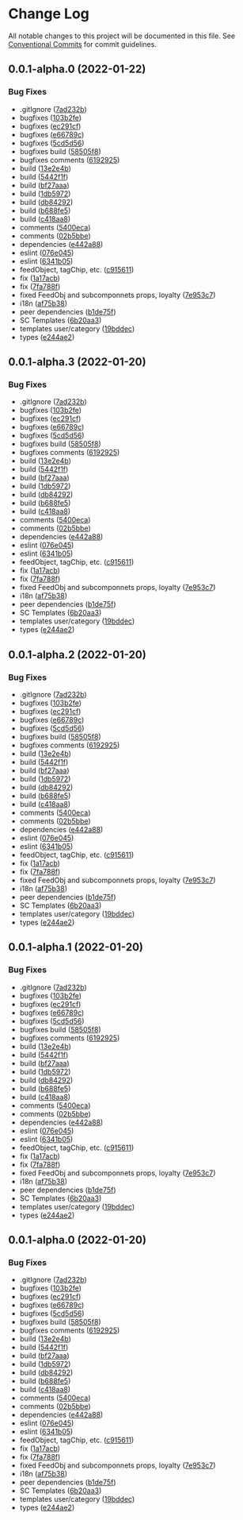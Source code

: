 # Change Log

All notable changes to this project will be documented in this file.
See [Conventional Commits](https://conventionalcommits.org) for commit guidelines.

## 0.0.1-alpha.0 (2022-01-22)


### Bug Fixes

* .gitIgnore ([7ad232b](https://github.com/selfcommunity/community-ui/commit/7ad232bf35851b1fcf6c0e06229618bd48127985))
* bugfixes ([103b2fe](https://github.com/selfcommunity/community-ui/commit/103b2fef19ee8e791d051339054e478320f8347d))
* bugfixes ([ec291cf](https://github.com/selfcommunity/community-ui/commit/ec291cfd6e5338e0540876c903eb42659d77a6d5))
* bugfixes ([e66789c](https://github.com/selfcommunity/community-ui/commit/e66789c201dd991b25ec05c2933827b56ec99acc))
* bugfixes ([5cd5d56](https://github.com/selfcommunity/community-ui/commit/5cd5d567e792d76156461d7f01066dc3e82e07a6))
* bugfixes build ([58505f8](https://github.com/selfcommunity/community-ui/commit/58505f8323af6bfad0fcfe0fd203e0e8a5d9edf8))
* bugfixes comments ([6192925](https://github.com/selfcommunity/community-ui/commit/6192925e58ce07b2da15ec29dfb7d6be943a7a06))
* build ([13e2e4b](https://github.com/selfcommunity/community-ui/commit/13e2e4be6a3c7c4b5cabd1f0c52c3e5cc1e1ee1e))
* build ([5442f1f](https://github.com/selfcommunity/community-ui/commit/5442f1fbb41a729f265a491dda1eacc462ed0939))
* build ([bf27aaa](https://github.com/selfcommunity/community-ui/commit/bf27aaa8f7218feb633e303ca6e6f1aa83b3a2ce))
* build ([1db5972](https://github.com/selfcommunity/community-ui/commit/1db597289395a53fe423719d6066956ecd0441d5))
* build ([db84292](https://github.com/selfcommunity/community-ui/commit/db8429266ae1ddb07e9e984ad309b846df4a593e))
* build ([b688fe5](https://github.com/selfcommunity/community-ui/commit/b688fe5de65d925e3282c8f0627400308e284525))
* build ([c418aa8](https://github.com/selfcommunity/community-ui/commit/c418aa827f73c72389b88404e65d1f4b8f8c0bba))
* comments ([5400eca](https://github.com/selfcommunity/community-ui/commit/5400ecab21baf4c955e491dbd7f3f5f0dcf6f8c1))
* comments ([02b5bbe](https://github.com/selfcommunity/community-ui/commit/02b5bbeaeb1ae7e4f3390403c011ffce4d291959))
* dependencies ([e442a88](https://github.com/selfcommunity/community-ui/commit/e442a885da9036c00d1932cde18d7d436010bb7d))
* eslint ([076e045](https://github.com/selfcommunity/community-ui/commit/076e0450e1cceaea0bf535f1d940f0e4b6f5e4db))
* eslint ([6341b05](https://github.com/selfcommunity/community-ui/commit/6341b056707a3d7a90b41309dd533ad03c808267))
* feedObject, tagChip, etc. ([c915611](https://github.com/selfcommunity/community-ui/commit/c91561193cea023fda0054305f7bc8637e567933))
* fix ([1a17acb](https://github.com/selfcommunity/community-ui/commit/1a17acb063d7daebbfa48a56af89ece3f816cfc0))
* fix ([7fa788f](https://github.com/selfcommunity/community-ui/commit/7fa788f4182fe725e73292c9d044131bc874c8c0))
* fixed FeedObj and subcomponnets props, loyalty ([7e953c7](https://github.com/selfcommunity/community-ui/commit/7e953c7615196942031f54e55b283a396f891396))
* i18n ([af75b38](https://github.com/selfcommunity/community-ui/commit/af75b381eebaa836ef18c2a205947b80f5afbb4a))
* peer dependencies ([b1de75f](https://github.com/selfcommunity/community-ui/commit/b1de75f9f3ce624933a8f4d1a13522f923f01fee))
* SC Templates ([6b20aa3](https://github.com/selfcommunity/community-ui/commit/6b20aa3e0002574e47c31f6a718ebd76b743c8b6))
* templates user/category ([19bddec](https://github.com/selfcommunity/community-ui/commit/19bddec6c63a05adecda86ada8f76fc9f67179d2))
* types ([e244ae2](https://github.com/selfcommunity/community-ui/commit/e244ae24944927ee671297d948850aa0f8817117))





## 0.0.1-alpha.3 (2022-01-20)


### Bug Fixes

* .gitIgnore ([7ad232b](https://github.com/selfcommunity/community-ui/commit/7ad232bf35851b1fcf6c0e06229618bd48127985))
* bugfixes ([103b2fe](https://github.com/selfcommunity/community-ui/commit/103b2fef19ee8e791d051339054e478320f8347d))
* bugfixes ([ec291cf](https://github.com/selfcommunity/community-ui/commit/ec291cfd6e5338e0540876c903eb42659d77a6d5))
* bugfixes ([e66789c](https://github.com/selfcommunity/community-ui/commit/e66789c201dd991b25ec05c2933827b56ec99acc))
* bugfixes ([5cd5d56](https://github.com/selfcommunity/community-ui/commit/5cd5d567e792d76156461d7f01066dc3e82e07a6))
* bugfixes build ([58505f8](https://github.com/selfcommunity/community-ui/commit/58505f8323af6bfad0fcfe0fd203e0e8a5d9edf8))
* bugfixes comments ([6192925](https://github.com/selfcommunity/community-ui/commit/6192925e58ce07b2da15ec29dfb7d6be943a7a06))
* build ([13e2e4b](https://github.com/selfcommunity/community-ui/commit/13e2e4be6a3c7c4b5cabd1f0c52c3e5cc1e1ee1e))
* build ([5442f1f](https://github.com/selfcommunity/community-ui/commit/5442f1fbb41a729f265a491dda1eacc462ed0939))
* build ([bf27aaa](https://github.com/selfcommunity/community-ui/commit/bf27aaa8f7218feb633e303ca6e6f1aa83b3a2ce))
* build ([1db5972](https://github.com/selfcommunity/community-ui/commit/1db597289395a53fe423719d6066956ecd0441d5))
* build ([db84292](https://github.com/selfcommunity/community-ui/commit/db8429266ae1ddb07e9e984ad309b846df4a593e))
* build ([b688fe5](https://github.com/selfcommunity/community-ui/commit/b688fe5de65d925e3282c8f0627400308e284525))
* build ([c418aa8](https://github.com/selfcommunity/community-ui/commit/c418aa827f73c72389b88404e65d1f4b8f8c0bba))
* comments ([5400eca](https://github.com/selfcommunity/community-ui/commit/5400ecab21baf4c955e491dbd7f3f5f0dcf6f8c1))
* comments ([02b5bbe](https://github.com/selfcommunity/community-ui/commit/02b5bbeaeb1ae7e4f3390403c011ffce4d291959))
* dependencies ([e442a88](https://github.com/selfcommunity/community-ui/commit/e442a885da9036c00d1932cde18d7d436010bb7d))
* eslint ([076e045](https://github.com/selfcommunity/community-ui/commit/076e0450e1cceaea0bf535f1d940f0e4b6f5e4db))
* eslint ([6341b05](https://github.com/selfcommunity/community-ui/commit/6341b056707a3d7a90b41309dd533ad03c808267))
* feedObject, tagChip, etc. ([c915611](https://github.com/selfcommunity/community-ui/commit/c91561193cea023fda0054305f7bc8637e567933))
* fix ([1a17acb](https://github.com/selfcommunity/community-ui/commit/1a17acb063d7daebbfa48a56af89ece3f816cfc0))
* fix ([7fa788f](https://github.com/selfcommunity/community-ui/commit/7fa788f4182fe725e73292c9d044131bc874c8c0))
* fixed FeedObj and subcomponnets props, loyalty ([7e953c7](https://github.com/selfcommunity/community-ui/commit/7e953c7615196942031f54e55b283a396f891396))
* i18n ([af75b38](https://github.com/selfcommunity/community-ui/commit/af75b381eebaa836ef18c2a205947b80f5afbb4a))
* peer dependencies ([b1de75f](https://github.com/selfcommunity/community-ui/commit/b1de75f9f3ce624933a8f4d1a13522f923f01fee))
* SC Templates ([6b20aa3](https://github.com/selfcommunity/community-ui/commit/6b20aa3e0002574e47c31f6a718ebd76b743c8b6))
* templates user/category ([19bddec](https://github.com/selfcommunity/community-ui/commit/19bddec6c63a05adecda86ada8f76fc9f67179d2))
* types ([e244ae2](https://github.com/selfcommunity/community-ui/commit/e244ae24944927ee671297d948850aa0f8817117))





## 0.0.1-alpha.2 (2022-01-20)


### Bug Fixes

* .gitIgnore ([7ad232b](https://github.com/selfcommunity/community-ui/commit/7ad232bf35851b1fcf6c0e06229618bd48127985))
* bugfixes ([103b2fe](https://github.com/selfcommunity/community-ui/commit/103b2fef19ee8e791d051339054e478320f8347d))
* bugfixes ([ec291cf](https://github.com/selfcommunity/community-ui/commit/ec291cfd6e5338e0540876c903eb42659d77a6d5))
* bugfixes ([e66789c](https://github.com/selfcommunity/community-ui/commit/e66789c201dd991b25ec05c2933827b56ec99acc))
* bugfixes ([5cd5d56](https://github.com/selfcommunity/community-ui/commit/5cd5d567e792d76156461d7f01066dc3e82e07a6))
* bugfixes build ([58505f8](https://github.com/selfcommunity/community-ui/commit/58505f8323af6bfad0fcfe0fd203e0e8a5d9edf8))
* bugfixes comments ([6192925](https://github.com/selfcommunity/community-ui/commit/6192925e58ce07b2da15ec29dfb7d6be943a7a06))
* build ([13e2e4b](https://github.com/selfcommunity/community-ui/commit/13e2e4be6a3c7c4b5cabd1f0c52c3e5cc1e1ee1e))
* build ([5442f1f](https://github.com/selfcommunity/community-ui/commit/5442f1fbb41a729f265a491dda1eacc462ed0939))
* build ([bf27aaa](https://github.com/selfcommunity/community-ui/commit/bf27aaa8f7218feb633e303ca6e6f1aa83b3a2ce))
* build ([1db5972](https://github.com/selfcommunity/community-ui/commit/1db597289395a53fe423719d6066956ecd0441d5))
* build ([db84292](https://github.com/selfcommunity/community-ui/commit/db8429266ae1ddb07e9e984ad309b846df4a593e))
* build ([b688fe5](https://github.com/selfcommunity/community-ui/commit/b688fe5de65d925e3282c8f0627400308e284525))
* build ([c418aa8](https://github.com/selfcommunity/community-ui/commit/c418aa827f73c72389b88404e65d1f4b8f8c0bba))
* comments ([5400eca](https://github.com/selfcommunity/community-ui/commit/5400ecab21baf4c955e491dbd7f3f5f0dcf6f8c1))
* comments ([02b5bbe](https://github.com/selfcommunity/community-ui/commit/02b5bbeaeb1ae7e4f3390403c011ffce4d291959))
* dependencies ([e442a88](https://github.com/selfcommunity/community-ui/commit/e442a885da9036c00d1932cde18d7d436010bb7d))
* eslint ([076e045](https://github.com/selfcommunity/community-ui/commit/076e0450e1cceaea0bf535f1d940f0e4b6f5e4db))
* eslint ([6341b05](https://github.com/selfcommunity/community-ui/commit/6341b056707a3d7a90b41309dd533ad03c808267))
* feedObject, tagChip, etc. ([c915611](https://github.com/selfcommunity/community-ui/commit/c91561193cea023fda0054305f7bc8637e567933))
* fix ([1a17acb](https://github.com/selfcommunity/community-ui/commit/1a17acb063d7daebbfa48a56af89ece3f816cfc0))
* fix ([7fa788f](https://github.com/selfcommunity/community-ui/commit/7fa788f4182fe725e73292c9d044131bc874c8c0))
* fixed FeedObj and subcomponnets props, loyalty ([7e953c7](https://github.com/selfcommunity/community-ui/commit/7e953c7615196942031f54e55b283a396f891396))
* i18n ([af75b38](https://github.com/selfcommunity/community-ui/commit/af75b381eebaa836ef18c2a205947b80f5afbb4a))
* peer dependencies ([b1de75f](https://github.com/selfcommunity/community-ui/commit/b1de75f9f3ce624933a8f4d1a13522f923f01fee))
* SC Templates ([6b20aa3](https://github.com/selfcommunity/community-ui/commit/6b20aa3e0002574e47c31f6a718ebd76b743c8b6))
* templates user/category ([19bddec](https://github.com/selfcommunity/community-ui/commit/19bddec6c63a05adecda86ada8f76fc9f67179d2))
* types ([e244ae2](https://github.com/selfcommunity/community-ui/commit/e244ae24944927ee671297d948850aa0f8817117))





## 0.0.1-alpha.1 (2022-01-20)


### Bug Fixes

* .gitIgnore ([7ad232b](https://github.com/selfcommunity/community-ui/commit/7ad232bf35851b1fcf6c0e06229618bd48127985))
* bugfixes ([103b2fe](https://github.com/selfcommunity/community-ui/commit/103b2fef19ee8e791d051339054e478320f8347d))
* bugfixes ([ec291cf](https://github.com/selfcommunity/community-ui/commit/ec291cfd6e5338e0540876c903eb42659d77a6d5))
* bugfixes ([e66789c](https://github.com/selfcommunity/community-ui/commit/e66789c201dd991b25ec05c2933827b56ec99acc))
* bugfixes ([5cd5d56](https://github.com/selfcommunity/community-ui/commit/5cd5d567e792d76156461d7f01066dc3e82e07a6))
* bugfixes build ([58505f8](https://github.com/selfcommunity/community-ui/commit/58505f8323af6bfad0fcfe0fd203e0e8a5d9edf8))
* bugfixes comments ([6192925](https://github.com/selfcommunity/community-ui/commit/6192925e58ce07b2da15ec29dfb7d6be943a7a06))
* build ([13e2e4b](https://github.com/selfcommunity/community-ui/commit/13e2e4be6a3c7c4b5cabd1f0c52c3e5cc1e1ee1e))
* build ([5442f1f](https://github.com/selfcommunity/community-ui/commit/5442f1fbb41a729f265a491dda1eacc462ed0939))
* build ([bf27aaa](https://github.com/selfcommunity/community-ui/commit/bf27aaa8f7218feb633e303ca6e6f1aa83b3a2ce))
* build ([1db5972](https://github.com/selfcommunity/community-ui/commit/1db597289395a53fe423719d6066956ecd0441d5))
* build ([db84292](https://github.com/selfcommunity/community-ui/commit/db8429266ae1ddb07e9e984ad309b846df4a593e))
* build ([b688fe5](https://github.com/selfcommunity/community-ui/commit/b688fe5de65d925e3282c8f0627400308e284525))
* build ([c418aa8](https://github.com/selfcommunity/community-ui/commit/c418aa827f73c72389b88404e65d1f4b8f8c0bba))
* comments ([5400eca](https://github.com/selfcommunity/community-ui/commit/5400ecab21baf4c955e491dbd7f3f5f0dcf6f8c1))
* comments ([02b5bbe](https://github.com/selfcommunity/community-ui/commit/02b5bbeaeb1ae7e4f3390403c011ffce4d291959))
* dependencies ([e442a88](https://github.com/selfcommunity/community-ui/commit/e442a885da9036c00d1932cde18d7d436010bb7d))
* eslint ([076e045](https://github.com/selfcommunity/community-ui/commit/076e0450e1cceaea0bf535f1d940f0e4b6f5e4db))
* eslint ([6341b05](https://github.com/selfcommunity/community-ui/commit/6341b056707a3d7a90b41309dd533ad03c808267))
* feedObject, tagChip, etc. ([c915611](https://github.com/selfcommunity/community-ui/commit/c91561193cea023fda0054305f7bc8637e567933))
* fix ([1a17acb](https://github.com/selfcommunity/community-ui/commit/1a17acb063d7daebbfa48a56af89ece3f816cfc0))
* fix ([7fa788f](https://github.com/selfcommunity/community-ui/commit/7fa788f4182fe725e73292c9d044131bc874c8c0))
* fixed FeedObj and subcomponnets props, loyalty ([7e953c7](https://github.com/selfcommunity/community-ui/commit/7e953c7615196942031f54e55b283a396f891396))
* i18n ([af75b38](https://github.com/selfcommunity/community-ui/commit/af75b381eebaa836ef18c2a205947b80f5afbb4a))
* peer dependencies ([b1de75f](https://github.com/selfcommunity/community-ui/commit/b1de75f9f3ce624933a8f4d1a13522f923f01fee))
* SC Templates ([6b20aa3](https://github.com/selfcommunity/community-ui/commit/6b20aa3e0002574e47c31f6a718ebd76b743c8b6))
* templates user/category ([19bddec](https://github.com/selfcommunity/community-ui/commit/19bddec6c63a05adecda86ada8f76fc9f67179d2))
* types ([e244ae2](https://github.com/selfcommunity/community-ui/commit/e244ae24944927ee671297d948850aa0f8817117))





## 0.0.1-alpha.0 (2022-01-20)


### Bug Fixes

* .gitIgnore ([7ad232b](https://github.com/selfcommunity/community-ui/commit/7ad232bf35851b1fcf6c0e06229618bd48127985))
* bugfixes ([103b2fe](https://github.com/selfcommunity/community-ui/commit/103b2fef19ee8e791d051339054e478320f8347d))
* bugfixes ([ec291cf](https://github.com/selfcommunity/community-ui/commit/ec291cfd6e5338e0540876c903eb42659d77a6d5))
* bugfixes ([e66789c](https://github.com/selfcommunity/community-ui/commit/e66789c201dd991b25ec05c2933827b56ec99acc))
* bugfixes ([5cd5d56](https://github.com/selfcommunity/community-ui/commit/5cd5d567e792d76156461d7f01066dc3e82e07a6))
* bugfixes build ([58505f8](https://github.com/selfcommunity/community-ui/commit/58505f8323af6bfad0fcfe0fd203e0e8a5d9edf8))
* bugfixes comments ([6192925](https://github.com/selfcommunity/community-ui/commit/6192925e58ce07b2da15ec29dfb7d6be943a7a06))
* build ([13e2e4b](https://github.com/selfcommunity/community-ui/commit/13e2e4be6a3c7c4b5cabd1f0c52c3e5cc1e1ee1e))
* build ([5442f1f](https://github.com/selfcommunity/community-ui/commit/5442f1fbb41a729f265a491dda1eacc462ed0939))
* build ([bf27aaa](https://github.com/selfcommunity/community-ui/commit/bf27aaa8f7218feb633e303ca6e6f1aa83b3a2ce))
* build ([1db5972](https://github.com/selfcommunity/community-ui/commit/1db597289395a53fe423719d6066956ecd0441d5))
* build ([db84292](https://github.com/selfcommunity/community-ui/commit/db8429266ae1ddb07e9e984ad309b846df4a593e))
* build ([b688fe5](https://github.com/selfcommunity/community-ui/commit/b688fe5de65d925e3282c8f0627400308e284525))
* build ([c418aa8](https://github.com/selfcommunity/community-ui/commit/c418aa827f73c72389b88404e65d1f4b8f8c0bba))
* comments ([5400eca](https://github.com/selfcommunity/community-ui/commit/5400ecab21baf4c955e491dbd7f3f5f0dcf6f8c1))
* comments ([02b5bbe](https://github.com/selfcommunity/community-ui/commit/02b5bbeaeb1ae7e4f3390403c011ffce4d291959))
* dependencies ([e442a88](https://github.com/selfcommunity/community-ui/commit/e442a885da9036c00d1932cde18d7d436010bb7d))
* eslint ([076e045](https://github.com/selfcommunity/community-ui/commit/076e0450e1cceaea0bf535f1d940f0e4b6f5e4db))
* eslint ([6341b05](https://github.com/selfcommunity/community-ui/commit/6341b056707a3d7a90b41309dd533ad03c808267))
* feedObject, tagChip, etc. ([c915611](https://github.com/selfcommunity/community-ui/commit/c91561193cea023fda0054305f7bc8637e567933))
* fix ([1a17acb](https://github.com/selfcommunity/community-ui/commit/1a17acb063d7daebbfa48a56af89ece3f816cfc0))
* fix ([7fa788f](https://github.com/selfcommunity/community-ui/commit/7fa788f4182fe725e73292c9d044131bc874c8c0))
* fixed FeedObj and subcomponnets props, loyalty ([7e953c7](https://github.com/selfcommunity/community-ui/commit/7e953c7615196942031f54e55b283a396f891396))
* i18n ([af75b38](https://github.com/selfcommunity/community-ui/commit/af75b381eebaa836ef18c2a205947b80f5afbb4a))
* peer dependencies ([b1de75f](https://github.com/selfcommunity/community-ui/commit/b1de75f9f3ce624933a8f4d1a13522f923f01fee))
* SC Templates ([6b20aa3](https://github.com/selfcommunity/community-ui/commit/6b20aa3e0002574e47c31f6a718ebd76b743c8b6))
* templates user/category ([19bddec](https://github.com/selfcommunity/community-ui/commit/19bddec6c63a05adecda86ada8f76fc9f67179d2))
* types ([e244ae2](https://github.com/selfcommunity/community-ui/commit/e244ae24944927ee671297d948850aa0f8817117))
